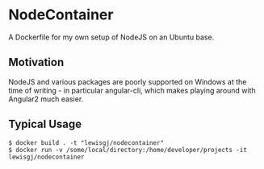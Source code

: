 # NodeContainer
A Dockerfile for my own setup of NodeJS on an Ubuntu base.

## Motivation
NodeJS and various packages are poorly supported on Windows at the time of writing - in particular angular-cli, which makes playing around with Angular2 much easier.

## Typical Usage
    $ docker build . -t "lewisgj/nodecontainer"
    $ docker run -v /some/local/directory:/home/developer/projects -it lewisgj/nodecontainer 
